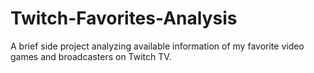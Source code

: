 # Twitch-Favorites-Analysis
A brief side project analyzing available information of my favorite video games and broadcasters on Twitch TV.
